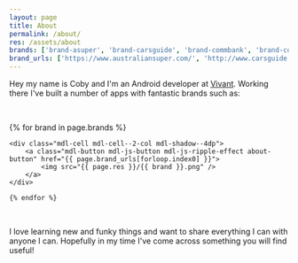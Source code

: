 ```yaml
---
layout: page
title: About
permalink: /about/
res: /assets/about
brands: ['brand-asuper', 'brand-carsguide', 'brand-commbank', 'brand-corelogic', 'brand-paypal', 'brand-quantas', 'brand-tedx', 'brand-telstra']
brand_urls: ['https://www.australiansuper.com/', 'http://www.carsguide.com.au/', 'https://www.commbank.com.au/', 'http://www.corelogic.com.au/', 'https://www.paypal.com/', 'http://www.qantas.com.au/', 'http://tedxsydney.com/', 'https://www.telstra.com.au/']
---
```


Hey my name is Coby and I'm an Android developer at [Vivant][Vivant]. Working there I've built a number of apps with fantastic brands such as:

&nbsp;  

<div class="mdl-grid about-grid">
	{% for brand in page.brands %}

	<div class="mdl-cell mdl-cell--2-col mdl-shadow--4dp">
		<a class="mdl-button mdl-js-button mdl-js-ripple-effect about-button" href="{{ page.brand_urls[forloop.index0] }}">
			<img src="{{ page.res }}/{{ brand }}.png" />
		</a>
	</div>

	{% endfor %}

</div>

&nbsp;

I love learning new and funky things and want to share everything I can with anyone I can. Hopefully in my time I've come across something you will find useful!


[Vivant]: http://vivant.com.au/